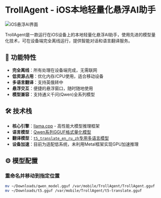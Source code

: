 # TrollAgent - iOS本地轻量化悬浮AI助手

![iOS悬浮AI界面]()  


TrollAgent是一款运行在iOS设备上的本地轻量化悬浮AI助手，使用先进的模型量化技术，可在设备端完全离线运行，提供智能对话和语言翻译服务。

## 🌟 功能特性

- **完全离线**：所有处理在设备端完成，无需联网
- **低资源占用**：优化内存/CPU使用，适合移动设备
- **多语言翻译**：支持英俄转中
- **悬浮交互**：便捷的悬浮窗口，随时随地使用
- **模型兼容**：支持通义千问(Qwen)全系列模型

## 🛠 技术栈

- **核心引擎**：[llama.cpp](https://github.com/ggerganov/llama.cpp) - 高性能大模型推理框架
- **语言模型**：[Qwen系列GGUF格式量化模型](https://hf-mirror.com/unsloth/Qwen3-0.6B-GGUF/blob/main/Qwen3-0.6B-Q8_0.gguf)
- **翻译模型**：[`t5_translate_en_ru_zh`专用多语言模型](https://hf-mirror.com/iG8R/t5_translate_en_ru_zh_large_1024_v2-Q8_0-GGUF/blob/main/t5_translate_en_ru_zh_large_1024_v2-q8_0.gguf)
- **设备加速**：目前为适配低系统，未利用Metal框架实现GPU加速推理


## ⚙️ 模型配置
### 重命名并移动到指定位置
```bash
mv ~/Downloads/qwen_model.gguf /var/mobile/TrollAgent/TrollAgent.gguf
mv ~/Downloads/t5.gguf /var/mobile/TrollAgent/t5-translate.gguf
